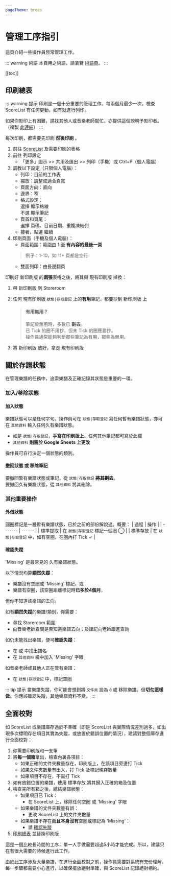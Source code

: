```yaml
---
pageTheme: green
---
```


# 管理工序指引
這頁介紹一些操作員恆常管理工作。

::: warning 術語
本頁用之術語，請瀏覽 [術語頁](./outline#術語)。
:::

[[toc]]

## 印刷總表
::: warning 提示
印刷是一個十分重要的管理工作。每兩個月最少一次，檢查 ScoreList 有任何更動，如有就進行列印。  

如果你影印上有困難，請找其他人或音樂老師幫忙。亦提供這個說明予影印者。（複製 [此連結](#印刷總表)） 
:::

每次印刷，都需要先印刷 <regular-score-list /> **然後印刷** <special-score-list />。  
1. 前往 [ScoreList](https://docs.google.com/spreadsheets/d/1V9uz-5N4GwmD1HQnuxjBj8iRKLUyiTaKfq2_NeQBZmo/edit?usp=sharing) 及需要印刷的表格
2. 前往 列印設定
    * 「更多」圖示 >> 共用及匯出 >> 列印（手機）或 Ctrl+P（個人電腦）
3. 調教以下設定（只限個人電腦）：
    * 列印：目前的工作表
    * 縮放：調整成適合頁寬
    * 頁面方向：直向
    * 邊界：窄
    * 格式設定：  
    選擇 顯示格線  
    不選 顯示筆記  
    * 頁首和頁尾：  
    選擇 頁碼、目前日期、重複凍結列
    * 接著，點選 繼續
4. 印刷頁面（手機及個人電腦）：
    * 頁面範圍：範圍由 1 至 **有內容的最後一頁**
    > 例子：1-10，如 11+ 頁都是空行
    * 雙面列印：由長邊翻頁

印刷好 新印刷版 的**兩張**表格之後，將其與 現有印刷版 掉換：
1. 帶 新印刷版 到 Storeroom
2. 任何 現有印刷版 `狀態|存取登記` 上的**有用**筆記，都要抄到 新印刷版 上
    
    > #### 有用無用？
    > 筆記變無用時，多數已 **~~劃去~~**。  
    > 已 Tick 的圈不用抄，但未 Tick 的圈應要抄。  
    > 操作員通常能夠判斷那些筆記為有用，那些為無用。  

3. 將 新印刷版 放好，拿走 現有印刷版  

## 關於存譜狀態
在管理樂譜的任務中，追索樂譜及正確記錄其狀態是重要的一環。  

### 加入/移除狀態

#### 加入狀態
樂譜狀態可以是任何字句。操作員可在 `狀態|存取登記` 寫任何暫有樂譜狀態，亦可在 `其他資料` 輸入任何久有樂譜狀態。  

* 如是 `狀態|存取登記`，**手寫在印刷版上**。任何其他筆記都可寫於此欄
* `其他資料` **則需於 Google Sheets 上更改**

操作員可自行決定一個狀態的類別。  

#### 撤回狀態 或 移除筆記
要撤回暫有樂譜狀態或筆記，從 `狀態|存取登記` **~~將其劃去~~**。  
要撤回久有樂譜狀態，從 `其他資料` 將其刪除。  

### 其他重要操作

#### 外借狀態
圓圈標記是一種暫有樂譜狀態，已於之前的部份解說過。概要：
| 過程 | 操作 |
| ------- | ------ |
| 標準提取 | 在 `狀態|存取登記` 標記一個圈 ◯ |
| 標準存放 | 在 `狀態|存取登記` 中，如有空圈，在圈內打 Tick ✓ |

#### 確認失蹤
'Missing' 是最常見的 久有樂譜狀態。  

以下情況均算**顯然失蹤**：
* 樂譜沒有空圈或 'Missing' 標記，或
* 樂譜有空圈，該空圈距離標記時**已多於4個月**，

但你不知道該樂譜的去向。  

如有**顯然失蹤**的樂譜/類別，你需要：
* 尋找 Storeroom 範圍  
* 向音樂老師查問是否知道樂譜去向；及謹記向老師跟進查詢  

如仍未能找出樂譜，便可**確認失蹤**：
* 在 <regular-score-list /> 或 <special-score-list /> 中找出譜名  
* 在 `其他資料` 欄中加入 'Missing' 字眼  

如音樂老師或其他人正在管有樂譜：
* 在 `狀態|存取登記` 中，標記空圈  

::: tip 提示
當樂譜失蹤，你可能會想到將 `文件夾` 設為 `0` 或 移除樂譜。但**切勿這樣做**。你應該確認失蹤，其他樂譜資料不變。
:::

## 全面校對
如 ScoreList 或樂譜庫存過於不準確（即是 ScoreList 與實際情況差別過多，如出現多次標明存在項目其實為失蹤，或放置於錯誤位置的情況），建議對整個庫存進行全面校對：
1. 你需要印刷版和一支筆
2. 將**每一個箱**拿出，檢查內裏各項目：
    * 如果正確的文件夾數量存在，印刷版上，在該項目旁邊打 Tick
    * 如果文件夾數量有出入，打 Tick 及標記現存數量
    * 如果項目不存在，不需打 Tick
3. 如有放錯位置的樂譜，使用 標準存放 將其歸入正確的箱及位置
4. 檢查完所有箱之後，總結樂譜狀態：
    * 如果項目已 Tick：  
      * 在 ScoreList 上，移除任何空圈 或 'Missing' 字眼
    * 如果樂譜的文件夾數量有誤：  
      * 更改 ScoreList 上的文件夾數量
    * 如果樂譜不存在**而且本身沒有**空圈或標記為 'Missing'：  
      * 請 [確認失蹤](#確認失蹤)
5. [印刷總表](#印刷總表) 並替換印刷版

這是一個比較長時間的工序，單一人手做需要超過5小時才能完成。所以，建議只在有很大需要的時候進行此工作。  

由於此工序涉及大量樂譜，在進行全面校對之前，操作員需要對系統有充份理解。每一步驟都需要小心進行，以確保擺放絕對準確，與 ScoreList 記錄絕對相約。